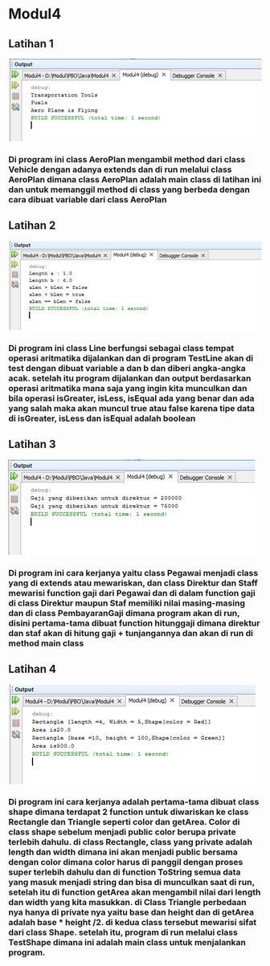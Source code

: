 # Modul4

## Latihan 1
![alt text](1.PNG)
### Di program ini class AeroPlan mengambil method dari class Vehicle dengan adanya extends dan di run melalui class AeroPlan dimana class AeroPlan adalah main class di latihan ini dan untuk memanggil method di class yang berbeda dengan cara dibuat variable dari class AeroPlan
## Latihan 2
![alt text](2.PNG)
### Di program ini class Line berfungsi sebagai class tempat operasi aritmatika dijalankan dan di program TestLine akan di test dengan dibuat variable a dan b dan diberi angka-angka acak. setelah itu program dijalankan dan output berdasarkan operasi aritmatika mana saja yang ingin kita munculkan dan bila operasi isGreater, isLess, isEqual ada yang benar dan ada yang salah maka akan muncul true atau false karena tipe data di isGreater, isLess dan isEqual adalah boolean
## Latihan 3
![alt text](3.PNG)
### Di program ini cara kerjanya yaitu class Pegawai menjadi class yang di extends atau mewariskan, dan class Direktur dan Staff mewarisi function gaji dari Pegawai dan di dalam function gaji di class Direktur maupun Staf memiliki nilai masing-masing dan di class PembayaranGaji dimana program akan di run, disini pertama-tama dibuat function hitunggaji dimana direktur dan staf akan di hitung gaji + tunjangannya dan akan di run di method main class
## Latihan 4
![alt text](4.PNG)
### Di program ini cara kerjanya adalah pertama-tama dibuat class shape dimana terdapat 2 function untuk diwariskan ke class Rectangle dan Triangle seperti color dan getArea. Color di class shape sebelum menjadi public color berupa private terlebih dahulu. di class Rectangle, class yang private adalah length dan width dimana ini akan menjadi public bersama dengan color dimana color harus di panggil dengan proses super terlebih dahulu dan di function ToString semua data yang masuk menjadi string dan bisa di munculkan saat di run, setelah itu di function getArea akan mengambil nilai dari length dan width yang kita masukkan. di Class Triangle perbedaan nya hanya di private nya yaitu base dan height dan di getArea adalah base * height /2. di kedua class tersebut mewarisi sifat dari class Shape. setelah itu, program di run melalui class TestShape dimana ini adalah main class untuk menjalankan program.
